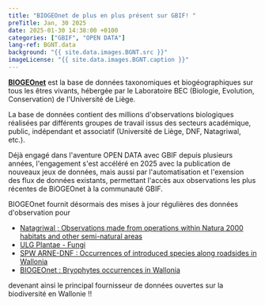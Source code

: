 ```yaml
---
title: "BIOGEOnet de plus en plus présent sur GBIF! "
preTitle: Jan, 30 2025
date: 2025-01-30 14:38:00 +0100
categories: ["GBIF", "OPEN DATA"]
lang-ref: BGNT.data
background: "{{ site.data.images.BGNT.src }}"
imageLicense: "{{ site.data.images.BGNT.caption }}"
---
```

[**BIOGEOnet**](https://www.biogeonet.ulg.ac.be/) est la base de données taxonomiques et biogéographiques sur tous les êtres vivants, hébergée par le Laboratoire BEC (Biologie, Evolution, Conservation) de l'Université de Liège.

La base de données contient des millions d'observations biologiques réalisées par différents groupes de travail issus des secteurs académique, public, indépendant et associatif (Université de Liège, DNF, Natagriwal, etc.).

Déjà engagé dans l'aventure OPEN DATA avec GBIF depuis plusieurs années, l'engagement s'est accéléré en 2025 avec la publication de nouveaux jeux de données, mais aussi par l'automatisation et l'exension des flux de données existants, permettant l'accès aux observations les plus récentes de BiOGEOnet à la communauté GBIF.

BIOGEOnet fournit désormais des mises à jour régulières des données d'observation pour
*  [Natagriwal ; Observations made from operations within Natura 2000 habitats and other semi-natural areas](https://www.gbif.org/dataset/ea410929-015a-4093-9c7e-7be2482668c9)
*  [ULG Plantae - Fungi](https://www.gbif.org/dataset/530c309d-0bd0-42d8-8b9e-55fe0f4d918d)
*  [SPW ARNE-DNF : Occurrences of introduced species along roadsides in Wallonia](https://www.gbif.org/dataset/93dc0e04-f4f8-4773-ab23-4fa48327fe2e)
*  [BIOGEOnet : Bryophytes occurrences in Wallonia](https://www.gbif.org/dataset/a76f8527-23e8-4ba5-bdff-f9821bdac187)

devenant ainsi le principal fournisseur de données ouvertes sur la biodiversité en Wallonie !!
